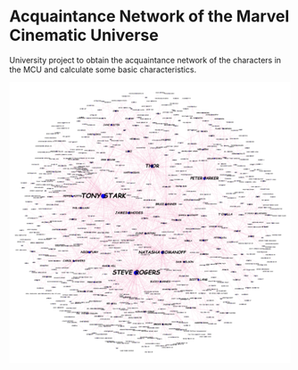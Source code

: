 # Acquaintance Network of the Marvel Cinematic Universe
University project to obtain the acquaintance network of the characters in the MCU and calculate some basic characteristics.

![alt text](https://github.com/dbenc/mcu_network/blob/master/filtered.png?raw=true)
